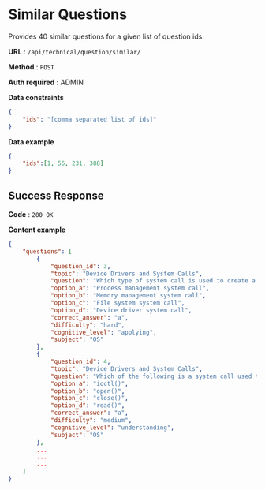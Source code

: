 # Similar Questions

Provides 40 similar questions for a given list of question ids.

**URL** : `/api/technical/question/similar/`

**Method** : `POST`

**Auth required** : ADMIN

**Data constraints**

```json
{
    "ids": "[comma separated list of ids]"
}
```

**Data example**

```json
{
    "ids":[1, 56, 231, 388]
}
```

## Success Response

**Code** : `200 OK`

**Content example**

```json
{
    "questions": [
        {
            "question_id": 3,
            "topic": "Device Drivers and System Calls",
            "question": "Which type of system call is used to create a new process?",
            "option_a": "Process management system call",
            "option_b": "Memory management system call",
            "option_c": "File system system call",
            "option_d": "Device driver system call",
            "correct_answer": "a",
            "difficulty": "hard",
            "cognitive_level": "applying",
            "subject": "OS"
        },
        {
            "question_id": 4,
            "topic": "Device Drivers and System Calls",
            "question": "Which of the following is a system call used to interact with hardware devices?",
            "option_a": "ioctl()",
            "option_b": "open()",
            "option_c": "close()",
            "option_d": "read()",
            "correct_answer": "a",
            "difficulty": "medium",
            "cognitive_level": "understanding",
            "subject": "OS"
        },
        ...
        ...
        ...
    ]
}
```